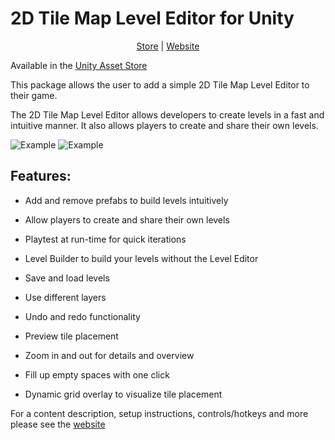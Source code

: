 # 2D Tile Map Level Editor for Unity

<p align="center">
	<a href="https://assetstore.unity.com/packages/tools/sprite-management/2d-tile-map-level-editor-90420" rel="noreferrer" target="_blank">Store</a> |
  	<a href="https://gracesgames.com/2DTileMapLevelEditor/" rel="noreferrer" target="_blank">Website</a>
</p>

Available in the [Unity Asset Store](https://assetstore.unity.com/packages/tools/sprite-management/2d-tile-map-level-editor-90420)

This package allows the user to add a simple 2D Tile Map Level Editor to their game.  

The 2D Tile Map Level Editor allows developers to create levels in a fast and intuitive manner. It also allows players to create and share their own levels.

![Example](https://github.com/GracesGames/2DTileMapLevelEditor/blob/master/Images/Platformer%20Preview.png)
![Example](https://github.com/GracesGames/2DTileMapLevelEditor/blob/master/Images/Sokoban%20Preview.png)

## Features:

* Add and remove prefabs to build levels intuitively
* Allow players to create and share their own levels
* Playtest at run-time for quick iterations
* Level Builder to build your levels without the Level Editor

* Save and load levels
* Use different layers
* Undo and redo functionality
* Preview tile placement
* Zoom in and out for details and overview
* Fill up empty spaces with one click
* Dynamic grid overlay to visualize tile placement

For a content description, setup instructions, controls/hotkeys and more please see the [website](https://gracesgames.com/2DTileMapLevelEditor/)
